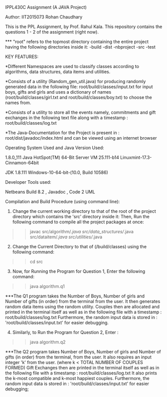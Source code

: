 IPPL430C Assignment
(A JAVA Project)

Author:
IIT2015073
Rohan Chaudhary

This is the PPL Assignment, by Prof. Rahul Kala.
This repository contains the questions 1 - 2 of the assignment (right now).


*** "root" refers to the topmost directory containing the entire project having the following directories inside it:
     -build 
     -dist
     -nbproject 
     -src
     -test


KEY FEATURES:

*Different Namespaces are used to classify classes according to algorithms, data structures, data items and utilities.

*Consists of a utility (Random_gen_util.java) for producing randomly generated data in the following file: root/build/classes/input.txt 
 for input boys, gifts and girls and uses a 
 dictionary of names (root/build/classes/girl.txt and root/build/classes/boy.txt) to choose the names from.

*Consists of a utility to store all the events namely, commitments and gift exchanges in the
 following text file along with a timestamp :     root/build/classes/log.txt

*The Java-Documentation for the Project is present in : root/dist/javadoc/index.html
  and can be viewed using an internet browser



Operating System Used and Java Version Used: 

1.8.0_111 Java HotSpot(TM) 64-Bit Server VM 25.111-b14
Linuxmint-17.3-Cinnamon-64bit

JDK 1.8.111
Windows-10-64-bit-(10.0, Build 10586)



Developer Tools used:

Netbeans Build 8.2 , Javadoc , Code 2 UML


Compilation and Build Procedure (using command line):

1. Change the current working directory to that of the root of the project directory which contains the 'src' directory inside it:
   Then, Run the following command to compile all the project packages at once:
   
>>  javac  src/algorithm/*.java  src/data_structures/*.java   src/dataitem/*.java   src/utilities/*.java


2. Change the Current Directory to that of (/build/classes) using the following command:

>>  cd src


3. Now, for Running the Program for Question 1, Enter the following command:

>>  java algorithm.q1


***The Q1 program takes the Number of Boys, Number of girls and Number of gifts (in order) from the terminal from the user.
   It then generates random data items using the random utility.
   Couples then are allocated and printed in the terminal itself as well as in the following file with a timestamp : root/build/classes/log.txt
   Furthermore, the random input data is stored in : 'root/build/classes/input.txt' for easier debugging.


4. Similarly, to Run the Program for Question 2, Enter :

>>  java algorithm.q2

***The Q2 program takes Number of Boys, Number of girls and Number of gifts (in order) from the terminal, from the user.
   It also requires an input integer 'k' from the user. (where k < TOTAL NUMBER OF COUPLES FORMED)
   Gift Exchanges then are printed in the terminal itself as well as in the following file with a timestamp : root/build/classes/log.txt
   It also prints the k-most compatible and k-most happiest couples.
   Furthermore, the random input data is stored in : 'root/build/classes/input.txt' for easier debugging;
